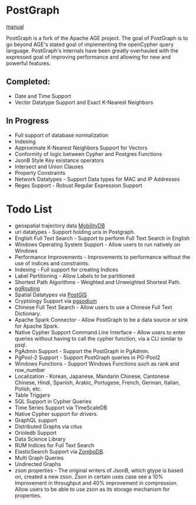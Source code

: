 # PostGraph

[manual](https://postgraphdb.github.io/docs/intro)

PostGraph is a fork of the Apache AGE project. The goal of PostGraph is to go beyond AGE's stated goal of implementing the openCypher query language. PostGraph's internals have been greatly overhauled with the expressed goal of improving performance and allowing for new and powerful features.

## Completed:
 - Date and Time Support
 - Vector Datatype Support and Exact K-Nearest Neighbors

## In Progress
 - Full support of database normalization
 - Indexing
 - Approximate K-Nearest Neighbors Support for Vectors
 - Conformity of logic between Cypher and Postgres Functions
 - JsonB Style Key existance operators
 - Intersect and Union Clauses
 - Property Constraints
 - Network Datatypes - Support Data types for MAC and IP Addresses
 - Regex Support - Robust Regular Expression Support

# Todo List
 - geospatial trajectory data [MobilityDB](https://github.com/MobilityDB/MobilityDB)
 - uri datatypes - Support holding uris in Postgraph.
 - English Full Text Search - Support to perform Full Text Search in English
 - Windows Operating System Support - Allow users to run natively on Windows
 - Performance Improvements - Improvements to performance without the use of indices and constraints.
 - Indexing - Full support for creating Indices
 - Label Partitioning - Allow Labels to be partitioned
 - Shortest Path Algorithms - Weighted and Unweighted Shortest Path.
 - [pgRouting](https://github.com/pgRouting)
 - Spatial Datatypes via [PostGIS](http://postgis.net/)
 - Cryptology Support via [pgsodium](https://github.com/michelp/pgsodium)
 - Chinese Full Text Search - Allow users to use a Chinese Full Text Dictionary.
 - Apache Spark Connector - Allow PostGraph to be a data source or sink for Apache Spark.
 - Native Cypher Support Command Line Interface - Allow users to enter queries without having to call the cypher function, via a CLI similar to psql.
 - PgAdmin Support - Support the PostGraph in PgAdmin.
 - PgPool-2 Support - Support PostGraph queries in PG-Pool2
 - Windows Functions - Support Windows Functions such as rank and row_number
 - Localization - Korean, Japanese, Mandarin Chinese, Cantonese Chinese, Hindi, Spanish, Arabic, Portugese, French, German, Italian, Polish, etc.
 - Table Triggers
 - SQL Support in Cypher Queries
 - Time Series Support via TimeScaleDB
 - Native Cypher support for drivers.
 - GraphQL support
 - Distributed Graphs via citus
 - Orioledb Support
 - Data Science Library
 - RUM Indices for Full Text Search
 - ElasticSearch Support via [ZomboDB](https://www.zombodb.com/).
 - Multi Graph Queries
 - Undirected Graphs
 - zson properties - The original writers of JsonB, which gtype is based on, created a new zson. Zson in certain uses case see a 10% Improvement in throughput and 40% improvement in compression. Allow users to be able to use zson as its storage mechanism for properties.

